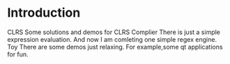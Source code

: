 Introduction
====

CLRS
    Some solutions and demos for CLRS
Complier
    There is just a simple expression evaluation.
    And now I am comleting one simple regex engine.
Toy
    There are some demos just relaxing. For example,some qt applications for    fun.

